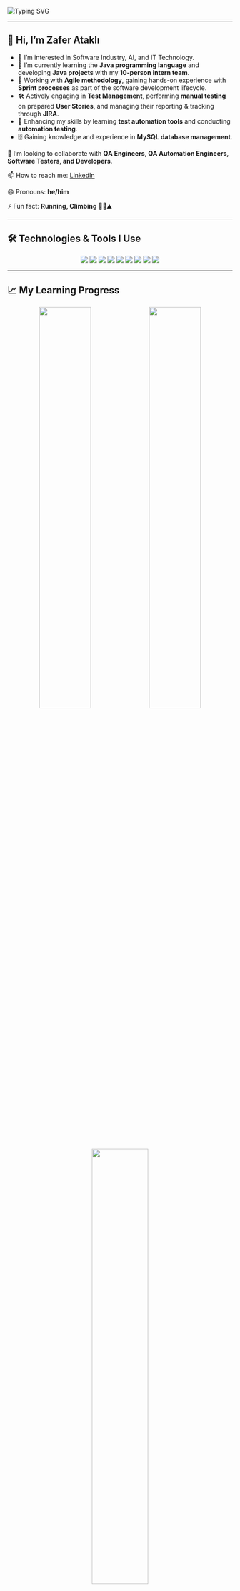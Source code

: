 ![Typing SVG](https://readme-typing-svg.herokuapp.com?size=24&duration=2000&pause=2000&color=F7DC6F&vCenter=true&lines=Zafer+Atakl%C4%B1;Software+QA+Automation+Engineer+;Welcome+to+my+GitHub+profile!+%F0%9F%91%8B)

---

## 👋 Hi, I’m Zafer Ataklı
- 👀 I’m interested in Software Industry, AI, and IT Technology.
- 🌱 I’m currently learning the **Java programming language** and developing **Java projects** with my **10-person intern team**.
- 🚀 Working with **Agile methodology**, gaining hands-on experience with **Sprint processes** as part of the software development lifecycle.
- 🛠️ Actively engaging in **Test Management**, performing **manual testing** on prepared **User Stories**, and managing their reporting & tracking through **JIRA**.
- 🤖 Enhancing my skills by learning **test automation tools** and conducting **automation testing**.
- 🗄️ Gaining knowledge and experience in **MySQL database management**.

💞️ I’m looking to collaborate with **QA Engineers, QA Automation Engineers, Software Testers, and Developers**.

📫 How to reach me: [LinkedIn](https://www.linkedin.com/in/zafer-atakli/)

😄 Pronouns: **he/him**

⚡ Fun fact: **Running, Climbing** 🏃‍♂️⛰️

---

## 🛠️ Technologies & Tools I Use

<p align="center">
  <img src="https://img.shields.io/badge/Java-ED8B00?style=for-the-badge&logo=java&logoColor=white" />
  <img src="https://img.shields.io/badge/Selenium-43B02A?style=for-the-badge&logo=selenium&logoColor=white" />
  <img src="https://img.shields.io/badge/TestNG-FF6600?style=for-the-badge&logo=testng&logoColor=white" />
  <img src="https://img.shields.io/badge/Cucumber-23D400?style=for-the-badge&logo=cucumber&logoColor=white" />
  <img src="https://img.shields.io/badge/JUnit-25A162?style=for-the-badge&logo=junit5&logoColor=white" />
  <img src="https://img.shields.io/badge/MySQL-4479A1?style=for-the-badge&logo=mysql&logoColor=white" />
  <img src="https://img.shields.io/badge/Postman-FF6C37?style=for-the-badge&logo=postman&logoColor=white" />
  <img src="https://img.shields.io/badge/Git-F05032?style=for-the-badge&logo=git&logoColor=white" />
  <img src="https://img.shields.io/badge/JIRA-0052CC?style=for-the-badge&logo=jira&logoColor=white" />
</p>

---

## 📈 My Learning Progress

<p align="center">
  <img src="https://github-readme-stats.vercel.app/api?username=zaferatakli&show_icons=true&theme=radical" width="48%" />
  <img src="https://github-readme-streak-stats.herokuapp.com/?user=zaferatakli&theme=radical" width="48%" />
</p>

<p align="center">
  <img src="https://github-readme-stats.vercel.app/api/top-langs/?username=zaferatakli&layout=compact&theme=radical" width="50%" />
</p>
